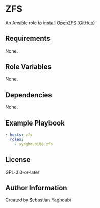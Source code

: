 # ZFS

An Ansible role to install [OpenZFS](https://openzfs.org/wiki/Main_Page) ([GitHub](https://github.com/openzfs/zfs))

## Requirements

None.

## Role Variables

None.

## Dependencies

None.

## Example Playbook

```yaml
- hosts: zfs
  roles:
    - syaghoubi00.zfs
```

## License

GPL-3.0-or-later

## Author Information

Created by Sebastian Yaghoubi
